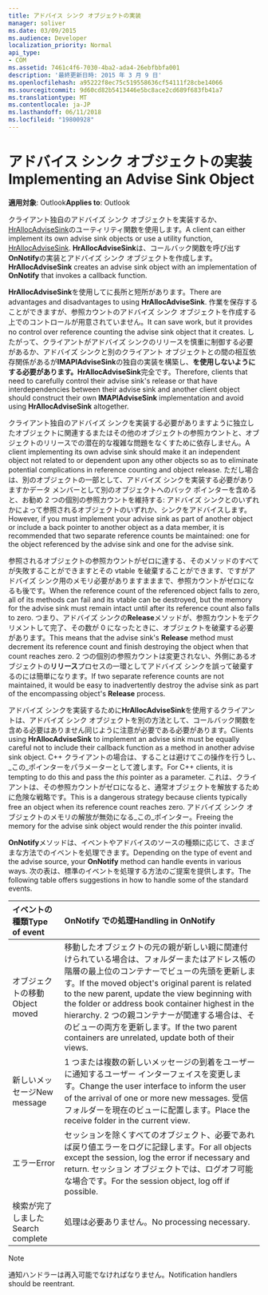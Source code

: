 ```yaml
---
title: アドバイス シンク オブジェクトの実装
manager: soliver
ms.date: 03/09/2015
ms.audience: Developer
localization_priority: Normal
api_type:
- COM
ms.assetid: 7461c4f6-7030-4ba2-ada4-26ebfbbfa001
description: '最終更新日時: 2015 年 3 月 9 日'
ms.openlocfilehash: a95222f8ec75c519558636cf54111f28cbe14066
ms.sourcegitcommit: 9d60cd82b5413446e5bc8ace2cd689f683fb41a7
ms.translationtype: MT
ms.contentlocale: ja-JP
ms.lasthandoff: 06/11/2018
ms.locfileid: "19800928"
---
```

# <a name="implementing-an-advise-sink-object"></a><span data-ttu-id="b6557-103">アドバイス シンク オブジェクトの実装</span><span class="sxs-lookup"><span data-stu-id="b6557-103">Implementing an Advise Sink Object</span></span>

  
  
<span data-ttu-id="b6557-104">**適用対象**: Outlook</span><span class="sxs-lookup"><span data-stu-id="b6557-104">**Applies to**: Outlook</span></span> 
  
<span data-ttu-id="b6557-105">クライアント独自のアドバイズ シンク オブジェクトを実装するか、 [HrAllocAdviseSink](hrallocadvisesink.md)のユーティリティ関数を使用します。</span><span class="sxs-lookup"><span data-stu-id="b6557-105">A client can either implement its own advise sink objects or use a utility function, [HrAllocAdviseSink](hrallocadvisesink.md).</span></span> <span data-ttu-id="b6557-106">**HrAllocAdviseSink**は、コールバック関数を呼び出す**OnNotify**の実装とアドバイズ シンク オブジェクトを作成します。</span><span class="sxs-lookup"><span data-stu-id="b6557-106">**HrAllocAdviseSink** creates an advise sink object with an implementation of **OnNotify** that invokes a callback function.</span></span> 
  
<span data-ttu-id="b6557-107">**HrAllocAdviseSink**を使用してに長所と短所があります。</span><span class="sxs-lookup"><span data-stu-id="b6557-107">There are advantages and disadvantages to using **HrAllocAdviseSink**.</span></span> <span data-ttu-id="b6557-108">作業を保存することができますが、参照カウントのアドバイズ シンク オブジェクトを作成する上でのコントロールが用意されていません。</span><span class="sxs-lookup"><span data-stu-id="b6557-108">It can save work, but it provides no control over reference counting the advise sink object that it creates.</span></span> <span data-ttu-id="b6557-109">したがって、クライアントがアドバイズ シンクのリリースを慎重に制御する必要があるか、アドバイズ シンクと別のクライアント オブジェクトとの間の相互依存関係があるが**IMAPIAdviseSink**の独自の実装を構築し、**を使用しないようにする必要があります。HrAllocAdviseSink**完全です。</span><span class="sxs-lookup"><span data-stu-id="b6557-109">Therefore, clients that need to carefully control their advise sink's release or that have interdependencies between their advise sink and another client object should construct their own **IMAPIAdviseSink** implementation and avoid using **HrAllocAdviseSink** altogether.</span></span> 
  
<span data-ttu-id="b6557-110">クライアント独自のアドバイズ シンクを実装する必要がありますように独立したオブジェクトに関連するまたはその他のオブジェクトの参照カウントと、オブジェクトのリリースでの潜在的な複雑な問題をなくすために依存しません。</span><span class="sxs-lookup"><span data-stu-id="b6557-110">A client implementing its own advise sink should make it an independent object not related to or dependent upon any other objects so as to eliminate potential complications in reference counting and object release.</span></span> <span data-ttu-id="b6557-111">ただし場合は、別のオブジェクトの一部として、アドバイズ シンクを実装する必要がありますかデータ メンバーとして別のオブジェクトへのバック ポインターを含めると、お勧め 2 つの個別の参照カウントを維持する: アドバイズ シンクとのいずれかによって参照されるオブジェクトのいずれか、シンクをアドバイスします。</span><span class="sxs-lookup"><span data-stu-id="b6557-111">However, if you must implement your advise sink as part of another object or include a back pointer to another object as a data member, it is recommended that two separate reference counts be maintained: one for the object referenced by the advise sink and one for the advise sink.</span></span> 
  
<span data-ttu-id="b6557-112">参照されるオブジェクトの参照カウントがゼロに達する、そのメソッドのすべてが失敗することができますとその vtable を破棄することができます、ですがアドバイズ シンク用のメモリ必要がありますまままで、参照カウントがゼロになるも後です。</span><span class="sxs-lookup"><span data-stu-id="b6557-112">When the reference count of the referenced object falls to zero, all of its methods can fail and its vtable can be destroyed, but the memory for the advise sink must remain intact until after its reference count also falls to zero.</span></span> <span data-ttu-id="b6557-113">つまり、アドバイズ シンクの**Release**メソッドが、参照カウントをデクリメントして完了、その数が 0 になったときに、オブジェクトを破棄する必要があります。</span><span class="sxs-lookup"><span data-stu-id="b6557-113">This means that the advise sink's **Release** method must decrement its reference count and finish destroying the object when that count reaches zero.</span></span> <span data-ttu-id="b6557-114">2 つの個別の参照カウントは変更されない、外側にあるオブジェクトの**リリース**プロセスの一環としてアドバイズ シンクを誤って破棄するのには簡単になります。</span><span class="sxs-lookup"><span data-stu-id="b6557-114">If two separate reference counts are not maintained, it would be easy to inadvertently destroy the advise sink as part of the encompassing object's **Release** process.</span></span> 
  
<span data-ttu-id="b6557-115">アドバイズ シンクを実装するために**HrAllocAdviseSink**を使用するクライアントは、アドバイズ シンク オブジェクトを別の方法として、コールバック関数を含める必要はありません同じように注意が必要である必要があります。</span><span class="sxs-lookup"><span data-stu-id="b6557-115">Clients using **HrAllocAdviseSink** to implement an advise sink must be equally careful not to include their callback function as a method in another advise sink object.</span></span> <span data-ttu-id="b6557-116">C++ クライアントの場合は、することは避けてこの操作を行うし、_この_ポインターをパラメーターとして渡します。</span><span class="sxs-lookup"><span data-stu-id="b6557-116">For C++ clients, it is tempting to do this and pass the  _this_ pointer as a parameter.</span></span> <span data-ttu-id="b6557-117">これは、クライアントは、その参照カウントがゼロになると、通常オブジェクトを解放するために危険な戦略です。</span><span class="sxs-lookup"><span data-stu-id="b6557-117">This is a dangerous strategy because clients typically free an object when its reference count reaches zero.</span></span> <span data-ttu-id="b6557-118">アドバイズ シンク オブジェクトのメモリの解放が無効になる_この_ポインター。</span><span class="sxs-lookup"><span data-stu-id="b6557-118">Freeing the memory for the advise sink object would render the  _this_ pointer invalid.</span></span> 
  
<span data-ttu-id="b6557-119">**OnNotify**メソッドは、イベントやアドバイスのソースの種類に応じて、さまざまな方法でのイベントを処理できます。</span><span class="sxs-lookup"><span data-stu-id="b6557-119">Depending on the type of event and the advise source, your **OnNotify** method can handle events in various ways.</span></span> <span data-ttu-id="b6557-120">次の表は、標準のイベントを処理する方法のご提案を提供します。</span><span class="sxs-lookup"><span data-stu-id="b6557-120">The following table offers suggestions in how to handle some of the standard events.</span></span> 
  
|<span data-ttu-id="b6557-121">**イベントの種類**</span><span class="sxs-lookup"><span data-stu-id="b6557-121">**Type of event**</span></span>|<span data-ttu-id="b6557-122">**OnNotify での処理**</span><span class="sxs-lookup"><span data-stu-id="b6557-122">**Handling in OnNotify**</span></span>|
|:-----|:-----|
|<span data-ttu-id="b6557-123">オブジェクトの移動</span><span class="sxs-lookup"><span data-stu-id="b6557-123">Object moved</span></span>  <br/> |<span data-ttu-id="b6557-124">移動したオブジェクトの元の親が新しい親に関連付けられている場合は、フォルダーまたはアドレス帳の階層の最上位のコンテナーでビューの先頭を更新します。</span><span class="sxs-lookup"><span data-stu-id="b6557-124">If the moved object's original parent is related to the new parent, update the view beginning with the folder or address book container highest in the hierarchy.</span></span> <span data-ttu-id="b6557-125">2 つの親コンテナーが関連する場合は、そのビューの両方を更新します。</span><span class="sxs-lookup"><span data-stu-id="b6557-125">If the two parent containers are unrelated, update both of their views.</span></span>  <br/> |
|<span data-ttu-id="b6557-126">新しいメッセージ</span><span class="sxs-lookup"><span data-stu-id="b6557-126">New message</span></span>  <br/> |<span data-ttu-id="b6557-127">1 つまたは複数の新しいメッセージの到着をユーザーに通知するユーザー インターフェイスを変更します。</span><span class="sxs-lookup"><span data-stu-id="b6557-127">Change the user interface to inform the user of the arrival of one or more new messages.</span></span> <span data-ttu-id="b6557-128">受信フォルダーを現在のビューに配置します。</span><span class="sxs-lookup"><span data-stu-id="b6557-128">Place the receive folder in the current view.</span></span>  <br/> |
|<span data-ttu-id="b6557-129">エラー</span><span class="sxs-lookup"><span data-stu-id="b6557-129">Error</span></span>  <br/> |<span data-ttu-id="b6557-130">セッションを除くすべてのオブジェクト、必要であれば戻り値エラーをログに記録します。</span><span class="sxs-lookup"><span data-stu-id="b6557-130">For all objects except the session, log the error if necessary and return.</span></span> <span data-ttu-id="b6557-131">セッション オブジェクトでは、ログオフ可能な場合です。</span><span class="sxs-lookup"><span data-stu-id="b6557-131">For the session object, log off if possible.</span></span>  <br/> |
|<span data-ttu-id="b6557-132">検索が完了しました</span><span class="sxs-lookup"><span data-stu-id="b6557-132">Search complete</span></span>  <br/> |<span data-ttu-id="b6557-133">処理は必要ありません。</span><span class="sxs-lookup"><span data-stu-id="b6557-133">No processing necessary.</span></span>  <br/> |
   
> [!NOTE]
> <span data-ttu-id="b6557-134">通知ハンドラーは再入可能でなければなりません。</span><span class="sxs-lookup"><span data-stu-id="b6557-134">Notification handlers should be reentrant.</span></span> 
  

